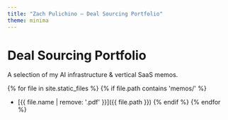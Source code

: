 ```yaml
---
title: "Zach Pulichino – Deal Sourcing Portfolio"
theme: minima
---
```


# Deal Sourcing Portfolio
A selection of my AI infrastructure & vertical SaaS memos.

{% for file in site.static_files %}
{% if file.path contains 'memos/' %}
- [{{ file.name | remove: '.pdf' }}]({{ file.path }})
{% endif %}
{% endfor %}

